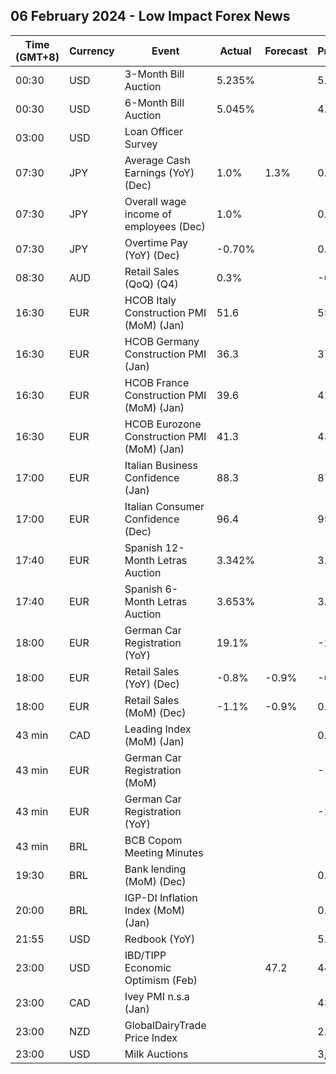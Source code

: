 ## 06 February 2024 - Low Impact Forex News

| Time (GMT+8) | Currency | Event | Actual | Forecast | Previous |
|------|----------|-------|--------|----------|----------|
| 00:30 | USD | 3-Month Bill Auction | 5.235% |  | 5.210% |
| 00:30 | USD | 6-Month Bill Auction | 5.045% |  | 4.985% |
| 03:00 | USD | Loan Officer Survey |  |  |  |
| 07:30 | JPY | Average Cash Earnings (YoY) (Dec) | 1.0% | 1.3% | 0.2% |
| 07:30 | JPY | Overall wage income of employees (Dec) | 1.0% |  | 0.7% |
| 07:30 | JPY | Overtime Pay (YoY) (Dec) | -0.70% |  | 0.90% |
| 08:30 | AUD | Retail Sales (QoQ) (Q4) | 0.3% |  | -0.1% |
| 16:30 | EUR | HCOB Italy Construction PMI (MoM) (Jan) | 51.6 |  | 55.2 |
| 16:30 | EUR | HCOB Germany Construction PMI (Jan) | 36.3 |  | 37.0 |
| 16:30 | EUR | HCOB France Construction PMI (MoM) (Jan) | 39.6 |  | 42.6 |
| 16:30 | EUR | HCOB Eurozone Construction PMI (MoM) (Jan) | 41.3 |  | 43.6 |
| 17:00 | EUR | Italian Business Confidence (Jan) | 88.3 |  | 87.3 |
| 17:00 | EUR | Italian Consumer Confidence (Dec) | 96.4 |  | 95.8 |
| 17:40 | EUR | Spanish 12-Month Letras Auction | 3.342% |  | 3.293% |
| 17:40 | EUR | Spanish 6-Month Letras Auction | 3.653% |  | 3.580% |
| 18:00 | EUR | German Car Registration (YoY) | 19.1% |  | -23.0% |
| 18:00 | EUR | Retail Sales (YoY) (Dec) | -0.8% | -0.9% | -0.4% |
| 18:00 | EUR | Retail Sales (MoM) (Dec) | -1.1% | -0.9% | 0.3% |
| 43 min | CAD | Leading Index (MoM) (Jan) |  |  | 0.05% |
| 43 min | EUR | German Car Registration (MoM) |  |  | -1.6% |
| 43 min | EUR | German Car Registration (YoY) |  |  | -23.0% |
| 43 min | BRL | BCB Copom Meeting Minutes |  |  |  |
| 19:30 | BRL | Bank lending (MoM) (Dec) |  |  | 0.9% |
| 20:00 | BRL | IGP-DI Inflation Index (MoM) (Jan) |  |  | 0.64% |
| 21:55 | USD | Redbook (YoY) |  |  | 5.0% |
| 23:00 | USD | IBD/TIPP Economic Optimism (Feb) |  | 47.2 | 44.7 |
| 23:00 | CAD | Ivey PMI n.s.a (Jan) |  |  | 43.7 |
| 23:00 | NZD | GlobalDairyTrade Price Index |  |  | 2.3% |
| 23:00 | USD | Milk Auctions |  |  | 3,493.0 |

